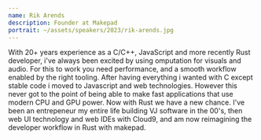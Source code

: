 ```yaml
---
name: Rik Arends
description: Founder at Makepad
portrait: ~/assets/speakers/2023/rik-arends.jpg
---
```


With 20+ years experience as a C/C++, JavaScript and more recently Rust developer, i've always been excited by using omputation for visuals and audio. For this to work you need performance, and a smooth workflow enabled by the right tooling. After having everything i wanted with C except stable code i moved to Javascript and web technologies. However this never got to the point of being able to make fast applications that use modern CPU and GPU power. Now with Rust we have a new chance. I've been an entrepeneur my entire life building VJ software in the 00's, then web UI technology and web IDEs with Cloud9, and am now reimagining the developer workflow in Rust with makepad.
